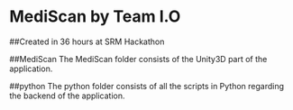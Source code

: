 # MediScan by Team I.O
##Created in 36 hours at SRM Hackathon

##MediScan
The MediScan folder consists of the Unity3D part of the application.

##python
The python folder consists of all the scripts in Python regarding the backend of the application.
